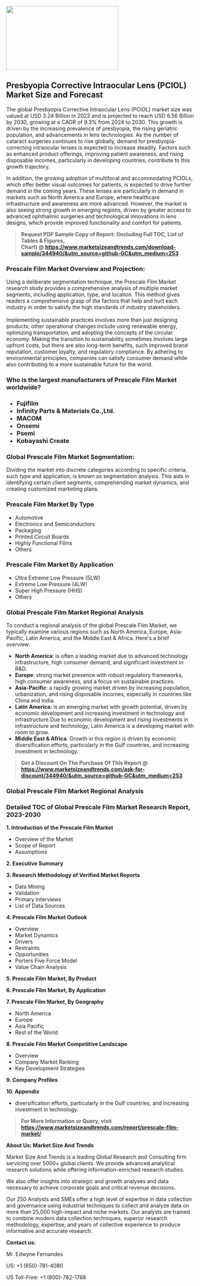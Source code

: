 <p><img class="alignnone size-medium wp-image-20088" src="https://ffe5etoiles.com/wp-content/uploads/2024/12/MST1-300x171.png" alt="" width="300" height="171" /></p><h2>Presbyopia Corrective Intraocular Lens (PCIOL) Market Size and Forecast</h2><p>The global Presbyopia Corrective Intraocular Lens (PCIOL) market size was valued at USD 3.24 Billion in 2022 and is projected to reach USD 6.56 Billion by 2030, growing at a CAGR of 9.3% from 2024 to 2030. This growth is driven by the increasing prevalence of presbyopia, the rising geriatric population, and advancements in lens technologies. As the number of cataract surgeries continues to rise globally, demand for presbyopia-correcting intraocular lenses is expected to increase steadily. Factors such as enhanced product offerings, improving patient awareness, and rising disposable incomes, particularly in developing countries, contribute to this growth trajectory.</p><p>In addition, the growing adoption of multifocal and accommodating PCIOLs, which offer better visual outcomes for patients, is expected to drive further demand in the coming years. These lenses are particularly in demand in markets such as North America and Europe, where healthcare infrastructure and awareness are more advanced. However, the market is also seeing strong growth in emerging regions, driven by greater access to advanced ophthalmic surgeries and technological innovations in lens designs, which provide improved functionality and comfort for patients.</p></p><blockquote id="" class=""><strong>Request PDF Sample Copy of Report: (Including Full TOC, List of Tables &amp; Figures, Chart)&nbsp;@&nbsp;<strong><a href="https://www.marketsizeandtrends.com/download-sample/344940/&utm_source=github-GC&utm_medium=253" target="_blank">https://www.marketsizeandtrends.com/download-sample/344940/&utm_source=github-GC&utm_medium=253</a></strong></strong></blockquote><h3 id="" class="">Prescale Film Market&nbsp;Overview and Projection:</h3><p id="" class="">Using a deliberate segmentation technique, the Prescale Film Market research study provides a comprehensive analysis of multiple market segments, including application, type, and location. This method gives readers a comprehensive grasp of the factors that help and hurt each industry in order to satisfy the high standards of industry stakeholders. <br /> <br />Implementing sustainable practices involves more than just designing products; other operational changes include using renewable energy, optimizing transportation, and adopting the concepts of the circular economy. Making the transition to sustainability sometimes involves large upfront costs, but there are also long-term benefits, such improved brand reputation, customer loyalty, and regulatory compliance. By adhering to environmental principles, companies can satisfy consumer demand while also contributing to a more sustainable future for the world.</p><h3 id="" class="">Who is the largest manufacturers of&nbsp;Prescale Film Market worldwide?</h3><h3 class=""><p><ul><li>Fujifilm </li><li> Infinity Parts & Materials Co.,Ltd. </li><li> MACOM </li><li> Onsemi </li><li> Psemi </li><li> Kobayashi Create</li></ul></p></h3><h3 id="" class="">Global&nbsp;Prescale Film Market Segmentation:</h3><p id="" class="">Dividing the market into discrete categories according to specific criteria, such type and application, is known as segmentation analysis. This aids in identifying certain client segments, comprehending market dynamics, and creating customized marketing plans.</p><h3 id="" class="">Prescale Film Market&nbsp;By Type</h3><p><p><ul><li>Automotive</li><li> Electronics and Semiconductors</li><li> Packaging</li><li> Printed Circuit Boards</li><li> Highly Functional Films</li><li> Others</p></li></ul></p></p><h3 id="" class="">Prescale Film Market&nbsp;By Application</h3><p class=""><p><ul><li>Ultra Extreme Low Pressure (5LW)</li><li> Extreme Low Pressure (4LW)</li><li> Super High Pressure (HHS)</li><li> Others</li></ul></p></p><h3 id="" class="">Global Prescale Film Market Regional Analysis</h3><p id="" class="">To conduct a regional analysis of the global Prescale Film Market, we typically examine various regions such as North America, Europe, Asia-Pacific, Latin America, and the Middle East &amp; Africa. Here's a brief overview:</p><ul><li><strong>North America</strong>: is often a leading market due to advanced technology infrastructure, high consumer demand, and significant investment in R&amp;D.</li><li><strong>Europe</strong>: strong market presence with robust regulatory frameworks, high consumer awareness, and a focus on sustainable practices.</li><li><strong>Asia-Pacific</strong>: a rapidly growing market driven by increasing population, urbanization, and rising disposable incomes, especially in countries like China and India.</li><li><strong>Latin America</strong>: is an emerging market with growth potential, driven by economic development and increasing investment in technology and infrastructure.Due to economic development and rising investments in infrastructure and technology, Latin America is a developing market with room to grow.</li><li><strong>Middle East &amp; Africa</strong>: Growth in this region is driven by economic diversification efforts, particularly in the Gulf countries, and increasing investment in technology.</li></ul><blockquote id="" class=""><strong>Get a Discount On The Purchase Of This Report @ <strong><a href="https://www.marketsizeandtrends.com/ask-for-discount/344940/&utm_source=github-GC&utm_medium=253" target="_blank">https://www.marketsizeandtrends.com/ask-for-discount/344940/&utm_source=github-GC&utm_medium=253</a></strong></strong></blockquote><h3 id="" class="">Global Prescale Film Market Regional Analysis</h3><h3 id="" class="">Detailed TOC of Global Prescale Film Market Research Report, 2023-2030</h3><p id="" class=""><strong>1. Introduction of the Prescale Film Market</strong></p><ul><li>Overview of the Market</li><li>Scope of Report</li><li>Assumptions</li></ul><p id="" class=""><strong>2. Executive Summary</strong></p><p id="" class=""><strong>3. Research Methodology of Verified Market Reports</strong></p><ul><li>Data Mining</li><li>Validation</li><li>Primary Interviews</li><li>List of Data Sources</li></ul><p id="" class=""><strong>4. Prescale Film Market Outlook</strong></p><ul><li>Overview</li><li>Market Dynamics</li><li>Drivers</li><li>Restraints</li><li>Opportunities</li><li>Porters Five Force Model</li><li>Value Chain Analysis</li></ul><p id="" class=""><strong>5. Prescale Film Market, By Product</strong></p><p id="" class=""><strong>6. Prescale Film Market, By Application</strong></p><p id="" class=""><strong>7. Prescale Film Market, By Geography</strong></p><ul><li>North America</li><li>Europe</li><li>Asia Pacific</li><li>Rest of the World</li></ul><p id="" class=""><strong>8. Prescale Film Market Competitive Landscape</strong></p><ul><li>Overview</li><li>Company Market Ranking</li><li>Key Development Strategies</li></ul><p id="" class=""><strong>9. Company Profiles</strong></p><p id="" class=""><strong>10. Appendix</strong></p><ul><li>diversification efforts, particularly in the Gulf countries, and increasing investment in technology.</li></ul><blockquote id="" class=""><strong>For More Information or Query, visit <strong><strong><a href="https://www.marketsizeandtrends.com/report/prescale-film-market/" target="_blank">https://www.marketsizeandtrends.com/report/prescale-film-market/</a></strong></strong></strong></blockquote><p id="" class=""><strong>About Us: Market Size And Trends</strong></p><p id="" class="">Market Size And Trends is a leading Global Research and Consulting firm servicing over 5000+ global clients. We provide advanced analytical research solutions while offering information-enriched research studies.</p><p id="" class="">We also offer insights into strategic and growth analyses and data necessary to achieve corporate goals and critical revenue decisions.</p><p id="" class="">Our 250 Analysts and SMEs offer a high level of expertise in data collection and governance using industrial techniques to collect and analyze data on more than 25,000 high-impact and niche markets. Our analysts are trained to combine modern data collection techniques, superior research methodology, expertise, and years of collective experience to produce informative and accurate research.</p><p id="" class=""><strong>Contact us:</strong></p><p id="" class="">Mr. Edwyne Fernandes</p><p id="" class="">US: +1 (650)-781-4080</p><p id="" class="">US Toll-Free: +1 (800)-782-1768</p>
